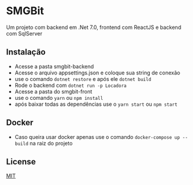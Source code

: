 # SMGBit

Um projeto com backend em .Net 7.0, frontend com ReactJS e backend com SqlServer

## Instalação

- Acesse a pasta smgbit-backend
- Acesse o arquivo appsettings.json e coloque sua string de conexão
- use o comando ```dotnet restore``` e após ele ```dotnet build```
- Rode o backend com ```dotnet run -p Locadora```
- Acesse a pasta do smgbit-front
- use o comando ```yarn``` ou ```npm install```
- após baixar todas as dependências use o ```yarn start``` ou ```npm start``` 

## Docker
- Caso queira usar docker apenas use o comando ```docker-compose up --build``` na raiz do projeto


## License
[MIT](https://choosealicense.com/licenses/mit/)
